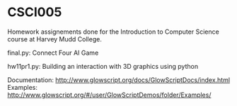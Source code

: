 # CSCI005
Homework assignements done for the Introduction to Computer Science course at Harvey Mudd College.

final.py: Connect Four AI Game

hw11pr1.py: Building an interaction with 3D graphics using python

  Documentation: http://www.glowscript.org/docs/GlowScriptDocs/index.html 
  Examples:      http://www.glowscript.org/#/user/GlowScriptDemos/folder/Examples/
